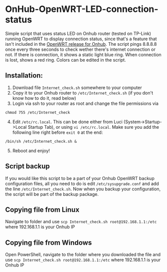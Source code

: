 # OnHub-OpenWRT-LED-connection-status
Simple script that uses status LED on Onhub router (tested on TP-Link) running OpenWRT to display connection status, since that's a feature that isn't included in the [OpenWRT release for Onhub](https://openwrt.org/inbox/toh/google/onhub_tp-link_tgr1900). 
The script pings 8.8.8.8 once every three seconds to check wether there's internet connection or not. If there is connection, it shows a static light blue ring. When connection is lost, shows a red ring. Colors can be edited in the script.

## Installation:

1. Download file `Internet_check.sh` somewhere to your computer
2. Copy it to your Onhub router to `/etc/Internet_check.sh` (if you don't know how to do it, read below) 
3. Login via ssh to your router as root and change the file permissions via 
```
chmod 755 /etc/Internet_check
```
4. Edit `/etc/rc.local`. This can be done either from Luci (System->Startup->Local Startup Tab), or using `vi /etc/rc.local`. Make sure you add the following line right before `exit 0` at the end:
```
/bin/sh /etc/Internet_check.sh &
```
5. Reboot and enjoy!

## Script backup
If you would like this script to be a part of your Onhub OpenWRT backup configuration files, all you need to do is edit `/etc/sysupgrade.conf` and add the line `/etc/Internet_check.sh`. Now when you backup your configuration, the script will be part of the backup package.

## Copying file from Linux
Navigate to folder and use `scp Internet_check.sh root@192.168.1.1:/etc` where 192.168.1.1 is your Onhub IP

## Copying file from Windows
Open PowerShell, navigate to the folder where you downloaded the file and use `scp Internet_check.sh root@192.168.1.1:/etc` where 192.168.1.1 is your Onhub IP
